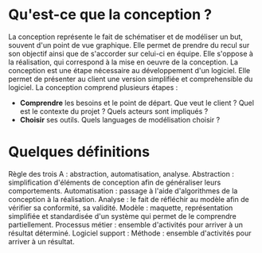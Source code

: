 # Qu'est-ce que la conception ?
La conception représente le fait de schématiser et de modéliser un but, souvent d'un point de vue graphique. Elle permet de prendre du recul sur son objectif ainsi que de s'accorder sur celui-ci en équipe. Elle s'oppose à la réalisation, qui correspond à la mise en oeuvre de la conception.
La conception est une étape nécessaire au développement d'un logiciel. Elle permet de présenter au client une version simplifiée et comprehensible du logiciel.
La conception comprend plusieurs étapes :
- **Comprendre** les besoins et le point de départ. Que veut le client ? Quel est le contexte du projet ? Quels acteurs sont impliqués ?
- **Choisir** ses outils. Quels languages de modélisation choisir ?
# Quelques définitions
Règle des trois A : abstraction, automatisation, analyse.
Abstraction : simplification d'éléments de conception afin de généraliser leurs comportements.
Automatisation : passage à l'aide d'algorithmes de la conception à la réalisation.
Analyse : le fait de réfléchir au modèle afin de vérifier sa conformité, sa validité.
Modèle : maquette, représentation simplifiée et standardisée d'un système qui permet de le comprendre partiellement. 
Processus métier : ensemble d'activités pour arriver à un résultat déterminé.
Logiciel support :
Méthode : ensemble d'activités pour arriver à un résultat.